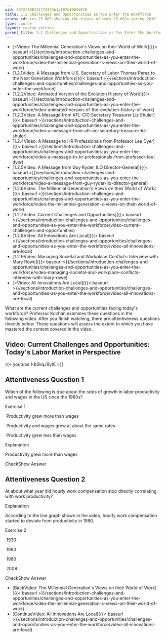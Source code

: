 ```yaml
---
uid: 3072f788131772479b1a187d1904d078
title: 1.2 Challenges and Opportunities as You Enter the Workforce
course_id: res-15-003-shaping-the-future-of-work-15-662x-spring-2016
type: course
layout: course_section
parent_title: 1.2 Challenges and Opportunities as You Enter the Workforce
---
```


*   [<Video: The Millennial Generation's Views on their World of Work]({{< baseurl >}}/sections/introduction-challenges-and-opportunities/challenges-and-opportunities-as-you-enter-the-workforce/video-the-millennial-generation-s-views-on-their-world-of-work)
*   [1.2.1Video: A Message from U.S. Secretary of Labor Thomas Perez to the Next Generation Workforce]({{< baseurl >}}/sections/introduction-challenges-and-opportunities/challenges-and-opportunities-as-you-enter-the-workforce)
*   [1.2.2Video: Animated Version of the Evolution History of Work]({{< baseurl >}}/sections/introduction-challenges-and-opportunities/challenges-and-opportunities-as-you-enter-the-workforce/video-animated-version-of-the-evolution-history-of-work)
*   [1.2.3Video: A Message from AFL-CIO Secretary Treasurer Liz Shuler]({{< baseurl >}}/sections/introduction-challenges-and-opportunities/challenges-and-opportunities-as-you-enter-the-workforce/video-a-message-from-afl-cio-secretary-treasurer-liz-shuler)
*   [1.2.4Video: A Message to HR Professionals from Professor Lee Dyer]({{< baseurl >}}/sections/introduction-challenges-and-opportunities/challenges-and-opportunities-as-you-enter-the-workforce/video-a-message-to-hr-professionals-from-professor-lee-dyer)
*   [1.2.5Video: A Message from Guy Ryder, ILO Director-General]({{< baseurl >}}/sections/introduction-challenges-and-opportunities/challenges-and-opportunities-as-you-enter-the-workforce/video-a-message-from-guy-ryder-ilo-director-general)
*   [1.2.6Video: The Millennial Generation's Views on their World of Work]({{< baseurl >}}/sections/introduction-challenges-and-opportunities/challenges-and-opportunities-as-you-enter-the-workforce/video-the-millennial-generation-s-views-on-their-world-of-work)
*   [1.2.7Video: Current Challenges and Opportunities]({{< baseurl >}}/sections/introduction-challenges-and-opportunities/challenges-and-opportunities-as-you-enter-the-workforce/video-current-challenges-and-opportunities)
*   [1.2.8Video: All Innovations Are Local]({{< baseurl >}}/sections/introduction-challenges-and-opportunities/challenges-and-opportunities-as-you-enter-the-workforce/video-all-innovations-are-local)
*   [1.2.9Video: Managing Societal and Workplace Conflicts: Interview with Mary Rowe]({{< baseurl >}}/sections/introduction-challenges-and-opportunities/challenges-and-opportunities-as-you-enter-the-workforce/video-managing-societal-and-workplace-conflicts-interview-with-mary-rowe)
*   [\>Video: All Innovations Are Local]({{< baseurl >}}/sections/introduction-challenges-and-opportunities/challenges-and-opportunities-as-you-enter-the-workforce/video-all-innovations-are-local)

What are the current challenges and opportunities facing today's workforce? Professor Kochan examines these questions in the following video. After you finish watching, there are attentiveness questions directly below. These questions will assess the extent to which you have mastered the content covered in the video.

Video: Current Challenges and Opportunities: Today's Labor Market in Perspective
--------------------------------------------------------------------------------

{{< youtube l-bSkqJ6ytE >}}

Attentiveness Question 1
------------------------

Which of the following is true about the rates of growth in labor productivity and wages in the US since the 1980s?

Exercise 1

&nbsp;Productivity grew more than wages&nbsp;

&nbsp;Productivity and wages grew at about the same rates&nbsp;

&nbsp;Productivity grew less than wages&nbsp;

Explanation

Productivity grew more than wages

CheckShow Answer

Attentiveness Question 2
------------------------

At about what year did hourly work compensation stop directly correlating with work productivity?

Explanation

According to the line graph shown in the video, hourly work compensation started to deviate from productivity in 1980.

Exercise 2

&nbsp;1930&nbsp;

&nbsp;1960&nbsp;

&nbsp;1980&nbsp;

&nbsp;2008&nbsp;

CheckShow Answer

*   [BackVideo: The Millennial Generation's Views on their World of Work]({{< baseurl >}}/sections/introduction-challenges-and-opportunities/challenges-and-opportunities-as-you-enter-the-workforce/video-the-millennial-generation-s-views-on-their-world-of-work)
*   [ContinueVideo: All Innovations Are Local]({{< baseurl >}}/sections/introduction-challenges-and-opportunities/challenges-and-opportunities-as-you-enter-the-workforce/video-all-innovations-are-local)